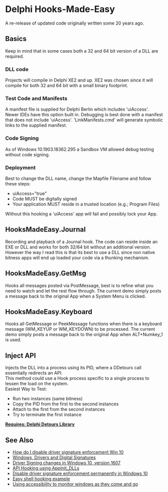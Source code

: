 # Delphi Hooks-Made-Easy
A re-release of updated code originally written some 20 years ago.

## Basics
Keep in mind that in some cases both a 32 and 64 bit version of a DLL are required.
### DLL code 
Projects will compile in Delphi XE2 and up. XE2 was chosen since it will compile for both 32 and 64 bit with a small binary footprint.
### Test Code and Manifests
A manifest file is supplied for Delphi Berlin which includes 'uiAccess'. Newer IDEs have this option built in.
Debugging is best done with a manifest that does not include 'uiAccess'.
'LinkManifests.cmd' will generate symbolic links to the supplied manifest.
### Code Signing
As of Windows 10.1903.18362.295 a Sandbox VM allowed debug testing without code signing. 
### Deployment
Best to change the DLL name, change the Mapfile Filename and follow these steps:
* uiAccess="true"
* Code MUST be digitally signed
* Your application MUST reside in a trusted location (e.g.; Program Files)  

Without this hooking a 'uiAccess' app will fail and possibly lock your App.

## HooksMadeEasy.Journal
Recording and playback of a Journal hook. The code can reside inside an EXE or DLL and works for both 32/64 bit without an additional version. However the way I read this is that its best to use a DLL since non native bitness apps will end up loaded your code via a thunking mechanism.

## HooksMadeEasy.GetMsg
Hooks all messages posted via PostMessage, best is to refine what you need to watch and let the rest flow through.
The current demo simply posts a message back to the original App when a System Menu is clicked.

## HooksMadeEasy.Keyboard
Hooks all GetMessage or PeekMessage functions when there is a keyboard message (WM_KEYUP or WM_KEYDOWN) to be processed.
The current demo simply posts a message back to the original App when ALT+Numkey_1 is used.

## Inject API
Injects the DLL into a process using its PID, where a DDetours call essentially redirects an API.  
This method could use a Hook process specific to a single process to lessen the load on the system.  
Easiest Way to Test: 
* Run two instances (same bitness)
* Copy the PID from the first to the second instances
* Attach to the first from the second instances
* Try to terminate the first instance
  
[**Requires: Delphi Detours Library**](https://github.com/MahdiSafsafi/DDetours)  

## See Also
* [How do I disable driver signature enforcement Win 10](https://answers.microsoft.com/en-us/insider/forum/insider_wintp-insider_devices/how-do-i-disable-driver-signature-enforcement-win/a53ec7ca-bdd3-4f39-a3af-3bd92336d248?auth=1)  
* [Windows, Drivers and Digital Signatures](http://blog.morphisec.com/windows-drivers-and-digital-signatures)  
* [Driver Signing changes in Windows 10, version 1607](https://blogs.msdn.microsoft.com/windows_hardware_certification/2016/07/26/driver-signing-changes-in-windows-10-version-1607/)
* [API Hooking using AppInit_DLLs](https://www.apriorit.com/dev-blog/160-apihooks)
* [Disable driver signature enforcement permanently in Windows 10](https://winaero.com/blog/disable-driver-signature-enforcement-permanently-in-windows-10/)
* [Easy shell hooking example](https://www.autoitscript.com/forum/topic/56536-easy-shell-hooking-example/)
* [Using accessibility to monitor windows as they come and go](https://blogs.msdn.microsoft.com/oldnewthing/20130325-00/?p=4863/)

